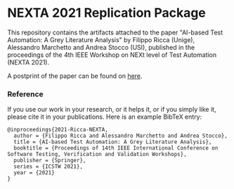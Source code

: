 # NEXTA 2021 Replication Package

This repository contains the artifacts attached to the paper "AI-based Test Automation: A Grey Literature Analysis" by Filippo Ricca (Unige), Alessandro Marchetto and Andrea Stocco (USI), published in the proceedings of the 4th IEEE Workshop on NEXt level of Test Automation (NEXTA 2021).

A postprint of the paper can be found on [here](https://github.com/riccaF/nexta2021-replication-package-material/blob/main/2021-Ricca-ICSTW.pdf).

### Reference

If you use our work in your research, or it helps it, or if you simply like it, please cite it in your publications. Here is an example BibTeX entry:

```
@inproceedings{2021-Ricca-NEXTA,
  author = {Filippo Ricca and Alessandro Marchetto and Andrea Stocco},
  title = {AI-based Test Automation: A Grey Literature Analysis},
  booktitle = {Proceedings of 14th IEEE International Conference on Software Testing, Verification and Validation Workshops},
  publisher = {Springer},
  series = {ICSTW 2021},
  year = {2021}
}
```
